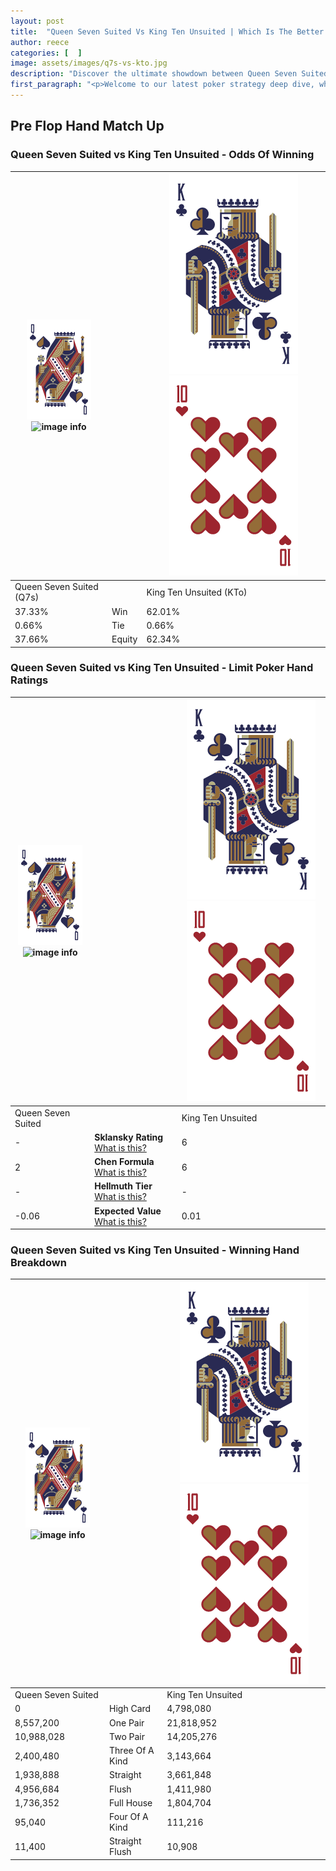 ```yaml
---
layout: post
title:  "Queen Seven Suited Vs King Ten Unsuited | Which Is The Better Hand In Poker? A Complete Guide"
author: reece
categories: [  ]
image: assets/images/q7s-vs-kto.jpg
description: "Discover the ultimate showdown between Queen Seven Suited and King Ten Unsuited in poker! Uncover the odds, strategies, and scenarios where one hand triumphs over the other. Get ready to up your poker game with this thrilling analysis."
first_paragraph: "<p>Welcome to our latest poker strategy deep dive, where we're pitting two distinct hands against each other in a high-stakes showdown: Queen Seven Suited vs King Ten Unsuited.</p><p>In the dynamic world of poker, every decision counts, and knowing which hand holds the upper hand is key to your success at the table.</p><p>In this article, we'll dissect these two hands, explore the scenarios where one dominates the other, and equip you with the knowledge to make strategic choices that can tip the odds in your favor.</p><p>Get ready to unravel the intriguing dynamics of these poker hands and elevate your game to new heights.</p>"
---
```




[comment]: # (sp0)

## Pre Flop Hand Match Up

<div class="table hand-ratings" markdown="1"> 



### Queen Seven Suited vs King Ten Unsuited - Odds Of Winning


    
| ![image info](assets/images/hand1/Q.png) ![image info](assets/images/hand1/7s.png) |  | ![image info](assets/images/hand2/K.png) ![image info](assets/images/hand2/To.png) |
| -------- | -------- | -------- |
| Queen Seven Suited (Q7s) |  | King Ten Unsuited (KTo) |
| 37.33% | Win | 62.01% |
| 0.66% | Tie | 0.66% |
| 37.66% | Equity | 62.34% |




[comment]: # (sp1)



### Queen Seven Suited vs King Ten Unsuited - Limit Poker Hand Ratings


    
| ![image info](assets/images/hand1/Q.png) ![image info](assets/images/hand1/7s.png) |  | ![image info](assets/images/hand2/K.png) ![image info](assets/images/hand2/To.png) |
| -------- | -------- | -------- |
| Queen Seven Suited |  | King Ten Unsuited |
| - | **Sklansky Rating** [What is this?](/sklansky-rating-explained) | 6 |
| 2 | **Chen Formula** [What is this?](/chen-formula-explained) | 6 |
| - | **Hellmuth Tier** [What is this?](/Hellmuth-tier-explained) | - |
| -0.06 | **Expected Value** [What is this?](/expected-value-explained) | 0.01 |




[comment]: # (sp2)



### Queen Seven Suited vs King Ten Unsuited - Winning Hand Breakdown


    
| ![image info](assets/images/hand1/Q.png) ![image info](assets/images/hand1/7s.png) |  | ![image info](assets/images/hand2/K.png) ![image info](assets/images/hand2/To.png) |
| -------- | -------- | -------- |
| Queen Seven Suited |  | King Ten Unsuited |
| 0 | High Card | 4,798,080 |
| 8,557,200 | One Pair | 21,818,952 |
| 10,988,028 | Two Pair | 14,205,276 |
| 2,400,480 | Three Of A Kind | 3,143,664 |
| 1,938,888 | Straight | 3,661,848 |
| 4,956,684 | Flush | 1,411,980 |
| 1,736,352 | Full House | 1,804,704 |
| 95,040 | Four Of A Kind | 111,216 |
| 11,400 | Straight Flush | 10,908 |




[comment]: # (sp3)



</div>

[comment]: # (sp4)



[comment]: # (sp5)

